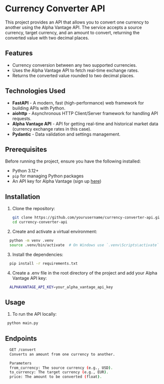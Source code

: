 # Currency Converter API

This project provides an API that allows you to convert one currency to another using the Alpha Vantage API. The service accepts a source currency, target currency, and an amount to convert, returning the converted value with two decimal places.

## Features
- Currency conversion between any two supported currencies.
- Uses the Alpha Vantage API to fetch real-time exchange rates.
- Returns the converted value rounded to two decimal places.

## Technologies Used
- **FastAPI** - A modern, fast (high-performance) web framework for building APIs with Python.
- **aiohttp** - Asynchronous HTTP Client/Server framework for handling API requests.
- **Alpha Vantage API** - API for getting real-time and historical market data (currency exchange rates in this case).
- **Pydantic** - Data validation and settings management.
  
## Prerequisites
Before running the project, ensure you have the following installed:

- Python 3.12+
- `pip` for managing Python packages
- An API key for Alpha Vantage (sign up [here](https://www.alphavantage.co/support/#api-key))

## Installation

1. Clone the repository:

   ```bash
   git clone https://github.com/yourusername/currency-converter-api.git
   cd currency-converter-api
   ```

2. Create and activate a virtual environment:



  ```bash
    python -m venv .venv
    source .venv/bin/activate  # On Windows use `.venv\Scripts\activate`
  ```

3. Install the dependencies:
  ```bash
    pip install -r requirements.txt
  ```

4. Create a .env file in the root directory of the project and add your Alpha Vantage API key:

  ```bash
    ALPHAVANTAGE_API_KEY=your_alpha_vantage_api_key
  ```



## Usage

  1. To run the API locally:
   ```bash
    python main.py
  ```

## Endpoints

  ```bash
    GET /convert
    Converts an amount from one currency to another.

    Parameters
    from_currency: The source currency (e.g., USD).
    to_currency: The target currency (e.g., EUR).
    price: The amount to be converted (float).
  ```

